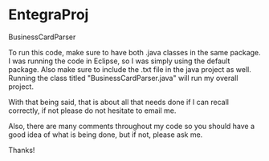 # EntegraProj
BusinessCardParser

To run this code, make sure to have both .java classes in the same package. I was running the code in Eclipse, so I was simply
using the default package. Also make sure to include the .txt file in the java project as well. Running the class titled 
"BusinessCardParser.java" will run my overall project.

With that being said, that is about all that needs done if I can recall correctly, if not please do not
hesitate to email me.

Also, there are many comments throughout my code so you should have a good idea of what is being done, but if not, please
ask me.

Thanks!
